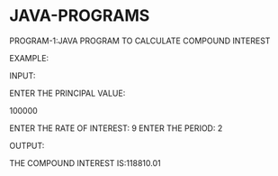 # JAVA-PROGRAMS



PROGRAM-1:JAVA PROGRAM TO CALCULATE COMPOUND INTEREST


EXAMPLE:


INPUT:

ENTER THE PRINCIPAL VALUE:

100000

ENTER THE RATE OF INTEREST:
9
ENTER THE PERIOD:
2

OUTPUT:

THE COMPOUND INTEREST IS:118810.01
